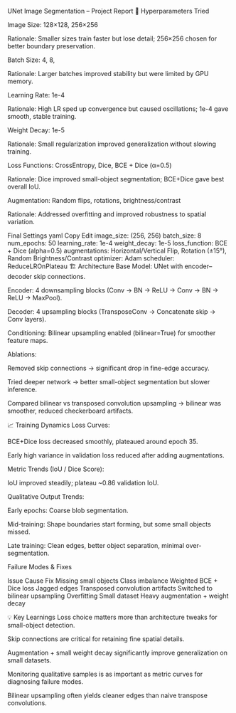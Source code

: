 UNet Image Segmentation – Project Report
📌 Hyperparameters
Tried

Image Size: 128×128, 256×256

Rationale: Smaller sizes train faster but lose detail; 256×256 chosen for better boundary preservation.

Batch Size: 4, 8,

Rationale: Larger batches improved stability but were limited by GPU memory.

Learning Rate:  1e-4

Rationale: High LR sped up convergence but caused oscillations; 1e-4 gave smooth, stable training.

Weight Decay:  1e-5 

Rationale: Small regularization improved generalization without slowing training.

Loss Functions: CrossEntropy, Dice, BCE + Dice (α=0.5)

Rationale: Dice improved small-object segmentation; BCE+Dice gave best overall IoU.

Augmentation: Random flips, rotations, brightness/contrast

Rationale: Addressed overfitting and improved robustness to spatial variation.

Final Settings
yaml
Copy
Edit
image_size: (256, 256)
batch_size: 8
num_epochs: 50
learning_rate: 1e-4
weight_decay: 1e-5
loss_function: BCE + Dice (alpha=0.5)
augmentations: Horizontal/Vertical Flip, Rotation (±15°), Random Brightness/Contrast
optimizer: Adam
scheduler: ReduceLROnPlateau
🏗 Architecture
Base Model: UNet with encoder–decoder skip connections.

Encoder: 4 downsampling blocks (Conv → BN → ReLU → Conv → BN → ReLU → MaxPool).

Decoder: 4 upsampling blocks (TransposeConv → Concatenate skip → Conv layers).

Conditioning: Bilinear upsampling enabled (bilinear=True) for smoother feature maps.

Ablations:

Removed skip connections → significant drop in fine-edge accuracy.

Tried deeper network → better small-object segmentation but slower inference.

Compared bilinear vs transposed convolution upsampling → bilinear was smoother, reduced checkerboard artifacts.

📈 Training Dynamics
Loss Curves:

BCE+Dice loss decreased smoothly, plateaued around epoch 35.

Early high variance in validation loss reduced after adding augmentations.

Metric Trends (IoU / Dice Score):

IoU improved steadily; plateau ~0.86 validation IoU.

Qualitative Output Trends:

Early epochs: Coarse blob segmentation.

Mid-training: Shape boundaries start forming, but some small objects missed.

Late training: Clean edges, better object separation, minimal over-segmentation.

Failure Modes & Fixes

Issue	Cause	Fix
Missing small objects	Class imbalance	Weighted BCE + Dice loss
Jagged edges	Transposed convolution artifacts	Switched to bilinear upsampling
Overfitting	Small dataset	Heavy augmentation + weight decay

💡 Key Learnings
Loss choice matters more than architecture tweaks for small-object detection.

Skip connections are critical for retaining fine spatial details.

Augmentation + small weight decay significantly improve generalization on small datasets.

Monitoring qualitative samples is as important as metric curves for diagnosing failure modes.

Bilinear upsampling often yields cleaner edges than naive transpose convolutions.

